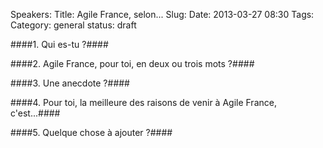 Speakers: 
Title: Agile France, selon...
Slug:
Date: 2013-03-27 08:30
Tags: 
Category: general
status: draft




####1. Qui es-tu ?####


####2. Agile France, pour toi, en deux ou trois mots ?####


####3. Une anecdote ?####


####4. Pour toi, la meilleure des raisons de venir à Agile France, c'est...####


####5. Quelque chose à ajouter ?####
